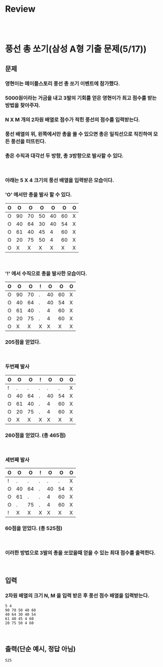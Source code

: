 # **Review**
<br><br>

# **풍선 총 쏘기(삼성 A형 기출 문제(5/17))**
## **문제**
### 영현이는 메이플스토리 풍선 총 쏘기 이벤트에 참가했다.
### 5000원이라는 거금을 내고 3발의 기회를 얻은 영현이가 최고 점수를 받는 방법을 찾아주자.
### N X M 개의 2차원 배열로 점수가 적힌 풍선의 점수를 입력받는다.
### 풍선 배열의 위, 왼쪽에서만 총을 쏠 수 있으면 총은 일직선으로 직진하여 모든 풍선을 터뜨린다.
### 총은 수직과 대각선 두 방향, 총 3방향으로 발사할 수 있다.
<br>

### 아래는 5 X 4 크기의 풍선 배열을 입력받은 모습이다.
### 'O' 에서만 총을 발사 할 수 있다.

|O|O|O|O|O|O|O|
|-|-|-|-|-|-|-|
|O|90|70|50|40|60|X|
|O|40|64|30|40|54|X|
|O|61|40|45|4|60|X|
|O|20|75|50|4|60|X|
|O|X|X|X|X|X|X|X|

<br>

### '!' 에서 수직으로 총을 발사한 모습이다.
|O|O|O|!|O|O|O|
|-|-|-|-|-|-|-|
|O|90|70|.|40|60|X|
|O|40|64|.|40|54|X|
|O|61|40|.|4|60|X|
|O|20|75|.|4|60|X|
|O|X|X|X|X|X|X|X|
### 205점을 얻었다.
<br>

### 두번째 발사
|O|O|O|!|O|O|O|
|-|-|-|-|-|-|-|
|!|.|.|.|.|.|X|
|O|40|64|.|40|54|X|
|O|61|40|.|4|60|X|
|O|20|75|.|4|60|X|
|O|X|X|X|X|X|X|X|
### 260점을 얻었다. (총 465점)
<br>

### 세번째 발사
|O|O|O|!|O|O|O|
|-|-|-|-|-|-|-|
|!|.|.|.|.|.|X|
|O|40|64|.|40|54|X|
|O|61|.|.|4|60|X|
|O|.|75|.|4|60|X|
|!|X|X|X|X|X|X|X|
### 60점을 얻었다. (총 525점)
<br>

### 이러한 방법으로 3발의 총을 쏘았을때 얻을 수 있는 최대 점수를 출력한다.
<br>

## **입력**
### 2차원 배열의 크기 N, M 을 입력 받은 후 풍선 점수 배열을 입력받는다.
```
5 4
90 70 50 40 60
40 64 30 40 54
61 40 45 4 60
20 75 50 4 60
```
<br>

## **출력(단순 예시, 정답 아님)**
```
525
```
<br>



